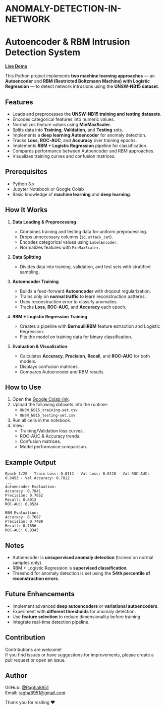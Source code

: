 # ANOMALY-DETECTION-IN-NETWORK
# Autoencoder & RBM Intrusion Detection System

[**Live Demo**](https://drive.google.com/file/d/1zoGOmrGwLGGbCPGRq87HVqUMfY1hxrZK/view?usp=sharing)

This Python project implements **two machine learning approaches** — an **Autoencoder** and **RBM (Restricted Boltzmann Machine) with Logistic Regression** — to detect network intrusions using the **UNSW-NB15 dataset**.

## Features

- Loads and preprocesses the **UNSW-NB15 training and testing datasets**.
- Encodes categorical features into numeric values.
- Normalizes feature values using **MinMaxScaler**.
- Splits data into **Training**, **Validation**, and **Testing** sets.
- Implements a **deep learning Autoencoder** for anomaly detection.
- Tracks **Loss**, **ROC-AUC**, and **Accuracy** over training epochs.
- Implements **RBM + Logistic Regression** pipeline for classification.
- Compares performance between Autoencoder and RBM approaches.
- Visualizes training curves and confusion matrices.

## Prerequisites

- Python 3.x
- Jupyter Notebook or Google Colab
- Basic knowledge of **machine learning** and **deep learning**.

## How It Works

1. **Data Loading & Preprocessing**  
   - Combines training and testing data for uniform preprocessing.  
   - Drops unnecessary columns (`id`, `attack_cat`).  
   - Encodes categorical values using `LabelEncoder`.  
   - Normalizes features with `MinMaxScaler`.

2. **Data Splitting**  
   - Divides data into training, validation, and test sets with stratified sampling.

3. **Autoencoder Training**  
   - Builds a feed-forward **Autoencoder** with dropout regularization.  
   - Trains only on **normal traffic** to learn reconstruction patterns.  
   - Uses reconstruction error to classify anomalies.  
   - Tracks **Loss**, **ROC-AUC**, and **Accuracy** each epoch.

4. **RBM + Logistic Regression Training**  
   - Creates a pipeline with **BernoulliRBM** feature extraction and Logistic Regression.  
   - Fits the model on training data for binary classification.

5. **Evaluation & Visualization**  
   - Calculates **Accuracy**, **Precision**, **Recall**, and **ROC-AUC** for both models.  
   - Displays confusion matrices.  
   - Compares Autoencoder and RBM results.

## How to Use

1. Open the [Google Colab link](https://drive.google.com/file/d/1zoGOmrGwLGGbCPGRq87HVqUMfY1hxrZK/view?usp=sharing).
2. Upload the following datasets into the runtime:
   - `UNSW_NB15_training-set.csv`
   - `UNSW_NB15_testing-set.csv`
3. Run all cells in the notebook.
4. View:
   - Training/Validation loss curves.
   - ROC-AUC & Accuracy trends.
   - Confusion matrices.
   - Model performance comparison.

## Example Output

```
Epoch 1/20 - Train Loss: 0.0112 - Val Loss: 0.0120 - Val ROC-AUC: 0.8453 - Val Accuracy: 0.7812
...
Autoencoder Evaluation:
Accuracy: 0.7841
Precision: 0.7652
Recall: 0.8013
ROC-AUC: 0.8524

RBM Evaluation:
Accuracy: 0.7687
Precision: 0.7489
Recall: 0.7856
ROC-AUC: 0.8345
```

## Notes

- Autoencoder is **unsupervised anomaly detection** (trained on normal samples only).  
- RBM + Logistic Regression is **supervised classification**.  
- Threshold for anomaly detection is set using the **54th percentile of reconstruction errors**.

## Future Enhancements

- Implement advanced **deep autoencoders** or **variational autoencoders**.  
- Experiment with **different thresholds** for anomaly detection.  
- Use **feature selection** to reduce dimensionality before training.  
- Integrate real-time detection pipeline.

## Contribution

Contributions are welcome!  
If you find issues or have suggestions for improvements, please create a pull request or open an issue.

## Author

GitHub: [@Ragha8951](https://github.com/Ragha8951)  
Email: [ragha8951@gmail.com](mailto:ragha8951@gmail.com)

Thank you for visiting ❤️

